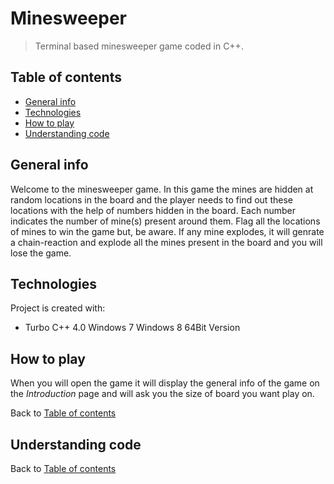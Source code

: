# Minesweeper
> Terminal based minesweeper game coded in C++.
## Table of contents
* [General info](#general-info)
* [Technologies](#technologies)
* [How to play](#how-to-play)
* [Understanding code](#understanding-code)

## General info
Welcome to the minesweeper game. In this game the mines are hidden at random locations in the board and the player needs to find out these locations with the help of numbers hidden in the board. Each number indicates the number of mine(s) present around them. 
Flag all the locations of mines to win the game but, be aware. If any mine explodes, it will genrate a chain-reaction and explode all the mines present in the board and you will lose the game.
	
## Technologies
Project is created with:
* Turbo C++ 4.0 Windows 7 Windows 8 64Bit Version

## How to play
When you will open the game it will display the general info of the game on the _Introduction_ page and will ask you the size of board you want play on.

Back to [Table of contents](#table-of-contents)

## Understanding code


Back to [Table of contents](#table-of-contents)
